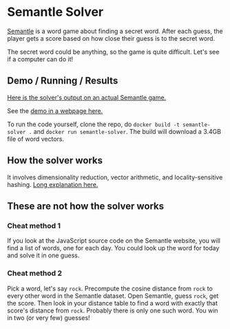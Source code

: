 # Semantle Solver

[Semantle](https://semantle.novalis.org/) is a word game about finding a secret word. After each guess, the player gets a score based on how close their guess is to the secret word. 

The secret word could be anything, so the game is quite difficult. Let's see if a computer can do it!

## Demo / Running / Results

[Here is the solver's output on an actual Semantle game.]()

See the [demo in a webpage here.](www.manimino.com/semantle-solver)

To run the code yourself, clone the repo, do `docker build -t semantle-solver .` and `docker run semantle-solver`. The build will download a 3.4GB file of word vectors.

## How the solver works

It involves dimensionality reduction, vector arithmetic, and locality-sensitive hashing. [Long explanation here.](algorithm.md)

## These are not how the solver works

### Cheat method 1

If you look at the JavaScript source code on the Semantle website, you will find a list of words, one for each day. You could look up the word for today and solve it in one guess. 

### Cheat method 2

Pick a word, let's say `rock`. Precompute the cosine distance from `rock` to every other word in the Semantle dataset. Open Semantle, guess `rock`, get the score. Then look in your distance table to find a word with exactly that score's distance from `rock`. Probably there is only one such word. You win in two (or very few) guesses!
